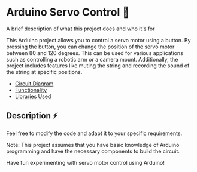 # Arduino Servo Control 🚀

A brief description of what this project does and who it's for

This Arduino project allows you to control a servo motor using a button. By pressing the button, you can change the position of the servo motor between 80 and 120 degrees. This can be used for various applications such as controlling a robotic arm or a camera mount. Additionally, the project includes features like muting the string and recording the sound of the string at specific positions.

 - [Circuit Diagram](https://awesomeopensource.com/project/elangosundar/awesome-README-templates)
 - [Functionality](https://github.com/matiassingers/awesome-readme)
 - [Libraries Used](https://bulldogjob.com/news/449-how-to-write-a-good-readme-for-your-github-project)


## Description ⚡️

Feel free to modify the code and adapt it to your specific requirements.

Note: This project assumes that you have basic knowledge of Arduino programming and have the necessary components to build the circuit.

Have fun experimenting with servo motor control using Arduino!
